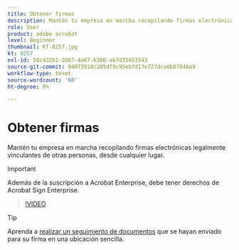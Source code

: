 ```yaml
---
title: Obtener firmas
description: Mantén tu empresa en marcha recopilando firmas electrónicas legalmente vinculantes de otras personas, desde cualquier lugar
role: User
product: adobe acrobat
level: Beginner
thumbnail: KT-8257.jpg
kt: 8257
exl-id: 58c432b1-2067-4a67-b386-ab7d35453543
source-git-commit: 04073918c285df9c95ebfd17e727dca6b87846a9
workflow-type: tm+mt
source-wordcount: '60'
ht-degree: 0%

---
```


# Obtener firmas

Mantén tu empresa en marcha recopilando firmas electrónicas legalmente vinculantes de otras personas, desde cualquier lugar.

>[!IMPORTANT]
>
>Además de la suscripción a Acrobat Enterprise, debe tener derechos de Acrobat Sign Enterprise.

>[!VIDEO](https://video.tv.adobe.com/v/338359?hidetitle=true)

>[!TIP]
>
>Aprenda a [realizar un seguimiento de documentos](track.md) que se hayan enviado para su firma en una ubicación sencilla.
